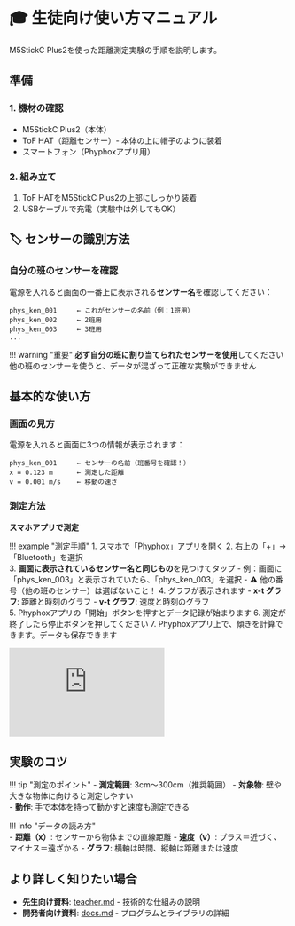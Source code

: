 # 🎓 生徒向け使い方マニュアル

M5StickC Plus2を使った距離測定実験の手順を説明します。

## 準備

### 1. 機材の確認
- M5StickC Plus2（本体）
- ToF HAT（距離センサー）- 本体の上に帽子のように装着
- スマートフォン（Phyphoxアプリ用）

### 2. 組み立て
1. ToF HATをM5StickC Plus2の上部にしっかり装着
2. USBケーブルで充電（実験中は外してもOK）

## 🏷️ センサーの識別方法

### 自分の班のセンサーを確認

電源を入れると画面の一番上に表示される**センサー名**を確認してください：

```
phys_ken_001     ← これがセンサーの名前（例：1班用）
phys_ken_002     ← 2班用
phys_ken_003     ← 3班用
...
```

!!! warning "重要"
    **必ず自分の班に割り当てられたセンサーを使用**してください  
    他の班のセンサーを使うと、データが混ざって正確な実験ができません


## 基本的な使い方

### 画面の見方
電源を入れると画面に3つの情報が表示されます：

```
phys_ken_001     ← センサーの名前（班番号を確認！）
x = 0.123 m      ← 測定した距離
v = 0.001 m/s    ← 移動の速さ
```

### 測定方法

**スマホアプリで測定**

!!! example "測定手順"
    1. スマホで「Phyphox」アプリを開く
    2. 右上の「+」→「Bluetooth」を選択  
    3. **画面に表示されているセンサー名と同じもの**を見つけてタップ
       - 例：画面に「phys_ken_003」と表示されていたら、「phys_ken_003」を選択
       - ⚠️ 他の番号（他の班のセンサー）は選ばないこと！
    4. グラフが表示されます
       - **x-t グラフ**: 距離と時刻のグラフ
       - **v-t グラフ**: 速度と時刻のグラフ  
    5. Phyphoxアプリの「開始」ボタンを押すとデータ記録が始まります
    6. 測定が終了したら停止ボタンを押してください
    7. Phyphoxアプリ上で、傾きを計算できます。データも保存できます

<iframe width="280" height="160" src="https://www.youtube-nocookie.com/embed/6-5kAKFH8MQ?si=Tp9iTtyqkxi8RZDE" title="YouTube video player" frameborder="0" allow="accelerometer; autoplay; clipboard-write; encrypted-media; gyroscope; picture-in-picture; web-share" referrerpolicy="strict-origin-when-cross-origin" allowfullscreen></iframe>


## 実験のコツ

!!! tip "測定のポイント"
    - **測定範囲**: 3cm〜300cm（推奨範囲）
    - **対象物**: 壁や大きな物体に向けると測定しやすい  
    - **動作**: 手で本体を持って動かすと速度も測定できる

!!! info "データの読み方"  
    - **距離（x）**: センサーから物体までの直線距離
    - **速度（v）**: プラス＝近づく、マイナス＝遠ざかる
    - **グラフ**: 横軸は時間、縦軸は距離または速度


## より詳しく知りたい場合

- **先生向け資料**: [teacher.md](teacher.md) - 技術的な仕組みの説明  
- **開発者向け資料**: [docs.md](docs.md) - プログラムとライブラリの詳細

